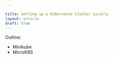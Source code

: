 ```yaml
---

title: Setting up a Kubernetes Cluster Locally
layout: article
draft: true
---
```


Outline:

* Minikube
* MicroK8S
